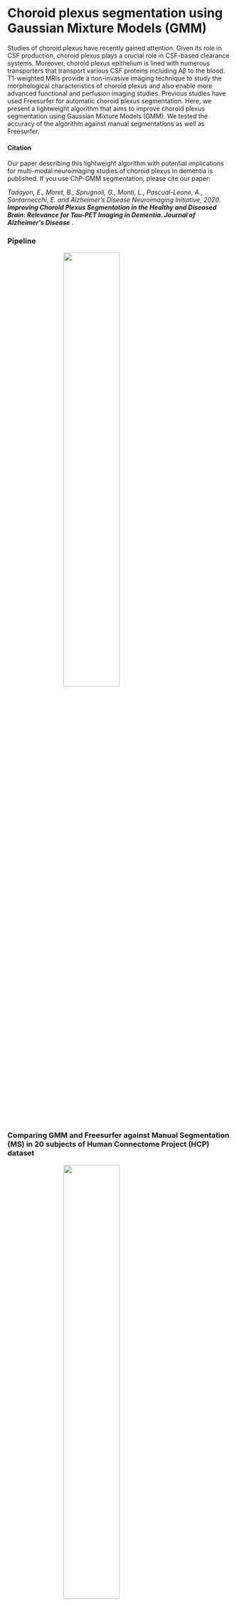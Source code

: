 # Choroid plexus segmentation using Gaussian Mixture Models (GMM)

Studies of choroid plexus have recently gained attention. Given its role in CSF production, choroid plexus plays a crucial role in CSF-based clearance systems. Moreover, choroid plexus epithelium is lined with numerous transporters that transport various CSF proteins including Aβ to the blood. T1-weighted MRIs provide a non-invasive imaging technique to study the morphological characteristics of choroid plexus and also enable more advanced functional and perfusion imaging studies. Previous studies have used Freesurfer for automatic choroid plexus segmentation. Here, we present a lightweight algorithm that aims to improve choroid plexus segmentation using Gaussian Mixture Models (GMM). We tested the accuracy of the algorithm against manual segmentations as well as Freesurfer. 

<h4>Citation</h4>
Our paper describing this lightweight algorithm with potential implications for multi-modal neuroimaging studies of choroid plexus in dementia is published. If you use ChP-GMM segmentation, please cite our paper: 

<em> Tadayon, E., Moret, B., Sprugnoli, G., Monti, L., Pascual-Leone, A., Santarnecchi, E. and Alzheimer’s Disease Neuroimaging Initiative, 2020. <b>Improving Choroid Plexus Segmentation in the Healthy and Diseased Brain: Relevance for Tau-PET Imaging in Dementia. Journal of Alzheimer's Disease</b></em>
</b></i>. 
 
<h3>Pipeline</h3>

<img src="./docs/pipeline.png" style="display: block; margin-left: auto; margin-right: auto;width: 50%">

<h3>Comparing GMM and Freesurfer against Manual Segmentation (MS) in 20 subjects of Human Connectome Project (HCP) dataset</h3>
<img src="./docs/performance.png" style="display: block; margin-left: auto; margin-right: auto;width: 50%">
<b>MS<sub>NC</sub>:</b> Manual Segmentation using T1-weighted MRIs with No Contrast<br>
<b>MS<sub>NC1/2</sub>:</b> MS performed by researcher 1 or 2<br>
<b>Dice Coefficient (DC):</b> A metric that calculates spatial similarity between two segmentations

<h3>Choroid plexus segmentation for three representative subjects of HCP dataset using Freesurfer and GMM</h3> 
 <img src="./docs/samples.png" style="display: block; margin-left: auto; margin-right: auto;width: 50%">

<h3> Required packages</h3>

* FSL
* Freesurfer
* Python: nibabel, sklearn, numpy 

<h3> How to run the code</h3>
The current version of the script requires Freesurfer processed files (recon-all) for ventricular segmentation. In future, we aim to add the possibility to use other ventricular segmentation algorithms to speed up the process. After running recon-all, you can get the choroid plexus segmentation as follows: 

In the terminal:
```bash
python run_gmm_chp_segmentation.py <freesurfer_subjects_dir> <subject_id>
```
The resulting choroid plexus segmentation can be found under `<freesurfer_subjects_dir>/<subject_id>/mri/choroid_susan_segmentation.nii.gz`

<h3>Contact</h3>
For further questions, please email me at <a href="mailto:ehsan.tadayon84@gmail.com">ehsan.tadayon84@gmail.com</a>. 





